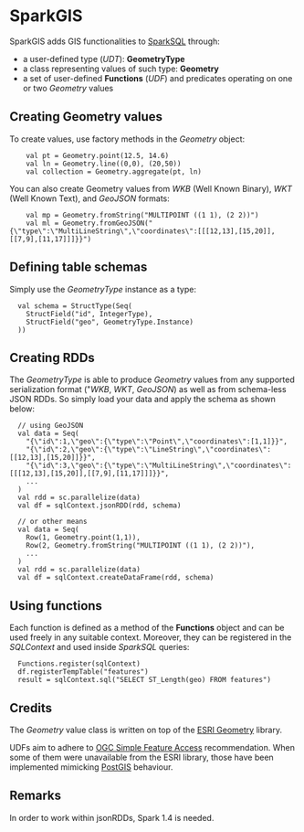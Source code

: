 # SparkGIS
SparkGIS adds GIS functionalities to [SparkSQL](https://github.com/apache/spark/tree/master/sql) through:
* a user-defined type (*UDT*): **GeometryType**
* a class representing values of such type: **Geometry**
* a set of user-defined **Functions** (*UDF*) and predicates operating on one or two *Geometry* values

## Creating Geometry values
To create values, use factory methods in the *Geometry* object:
```
	val pt = Geometry.point(12.5, 14.6)
	val ln = Geometry.line((0,0), (20,50))
	val collection = Geometry.aggregate(pt, ln)
```

You can also create Geometry values from *WKB* (Well Known Binary), *WKT* (Well Known Text), and *GeoJSON* formats:
```
	val mp = Geometry.fromString("MULTIPOINT ((1 1), (2 2))")
    val ml = Geometry.fromGeoJSON("{\"type\":\"MultiLineString\",\"coordinates\":[[[12,13],[15,20]],[[7,9],[11,17]]]}}")
```

## Defining table schemas
Simply use the *GeometryType* instance as a type:
```
  val schema = StructType(Seq(
    StructField("id", IntegerType),
    StructField("geo", GeometryType.Instance)
  ))	
```

## Creating RDDs
The *GeometryType* is able to produce *Geometry* values from any supported serialization format ("*WKB*, *WKT*, *GeoJSON*) as well as from schema-less JSON RDDs. So simply load your data and apply the schema as shown below:
```
  // using GeoJSON
  val data = Seq(
    "{\"id\":1,\"geo\":{\"type\":\"Point\",\"coordinates\":[1,1]}}",
    "{\"id\":2,\"geo\":{\"type\":\"LineString\",\"coordinates\":[[12,13],[15,20]]}}",
    "{\"id\":3,\"geo\":{\"type\":\"MultiLineString\",\"coordinates\":[[[12,13],[15,20]],[[7,9],[11,17]]]}}",
    ...
  )
  val rdd = sc.parallelize(data)
  val df = sqlContext.jsonRDD(rdd, schema)

  // or other means
  val data = Seq(
    Row(1, Geometry.point(1,1)),
    Row(2, Geometry.fromString("MULTIPOINT ((1 1), (2 2))"),
    ...
  )
  val rdd = sc.parallelize(data)
  val df = sqlContext.createDataFrame(rdd, schema)
```

## Using functions
Each function is defined as a method of the **Functions** object and can be used freely in any suitable context.
Moreover, they can be registered in the *SQLContext* and used inside *SparkSQL* queries:
```
  Functions.register(sqlContext)
  df.registerTempTable("features")
  result = sqlContext.sql("SELECT ST_Length(geo) FROM features")
```

## Credits
The *Geometry* value class is written on top of the [ESRI Geometry](/Esri/geometry-api-java) library.

UDFs aim to adhere to [OGC Simple Feature Access](http://www.opengeospatial.org/standards/sfs) recommendation.
When some of them were unavailable from the ESRI library, those have been implemented mimicking [PostGIS](http://postgis.net/docs/manual-2.1/reference.html) behaviour.

## Remarks
In order to work within jsonRDDs, Spark 1.4 is needed.

